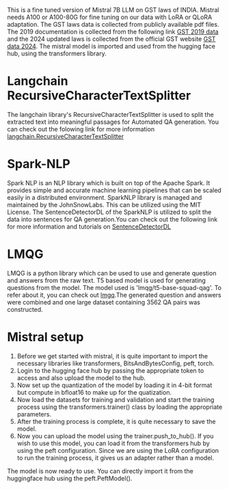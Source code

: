 This is a fine tuned version of Mistral 7B LLM on GST laws of INDIA. Mistral needs A100 or A100-80G for fine tuning on our data with LoRA or QLoRA adaptation. The GST laws data is collected from publicly available pdf files. The 2019 documentation is collected from the following link [GST 2019 data](https://gstcouncil.gov.in/sites/default/files/GST-Concept%20and%20Status01062019.pdf) and the 2024 updated laws is collected from the official GST website [GST data 2024](https://gstcouncil.gov.in/overview-gst-english). The mistral model is imported and used from the hugging face hub, using the transformers library.
# Langchain RecursiveCharacterTextSplitter
The langchain library's RecursiveCharacterTextSplitter is used to split the extracted text into meaningful passages for Automated QA generation. You can check out the folowing link for more information [langchain.RecursiveCharacterTextSplitter](https://api.python.langchain.com/en/latest/character/langchain_text_splitters.character.RecursiveCharacterTextSplitter.html)
# Spark-NLP
Spark NLP is an NLP library which is built on top of the Apache Spark. It provides simple and accurate machine learning pipelines that can be scaled easily in a distributed environment. SparkNLP library is managed and maintained by the JohnSnowLabs. This can be utilized using the MIT License. The SentenceDetectorDL of the SparkNLP is utilized to split the data into sentences for QA generation.You can check out the following link for more information and tutorials on  [SentenceDetectorDL](https://colab.research.google.com/github/JohnSnowLabs/spark-nlp-workshop/blob/master/tutorials/Certification_Trainings/Public/9.SentenceDetectorDL.ipynb) 

# LMQG

LMQG is a python library which can be used to use and generate question and answers from the raw text. T5 based model is used for generating questions from the model. The model used is 'lmqg/t5-base-squad-qag'. To refer about it, you can check out [lmgq](https://github.com/asahi417/lm-question-generation).The generated question and answers were combined and one large dataset containing 3562 QA pairs was constructed.

# Mistral setup

1. Before we get started with mistral, it is quite important to import the necessary libraries like transformers, BitsAndBytesConfig, peft, torch.
2. Login to the hugging face hub by passing the appropriate token to access and also upload the model to the hub.
3. Now set up the quantization of the model by loading it in 4-bit format but compute in bfloat16 to make up for the quatization. 
4. Now load the datasets for training and validation and start the training process using the transformers.trainer() class by loading the appropriate parameters.
5. After the training process is complete, it is quite necessary to save the model.
6. Now you can upload the model using the trainer.push_to_hub(). If you wish to use this model, you can load it from the transformers hub by using the peft configuration. Since we are using the LoRA configuration to run the training process, it gives us an adapter rather than a model.

The model is now ready to use. You can directly import it from the huggingface hub using the peft.PeftModel().

